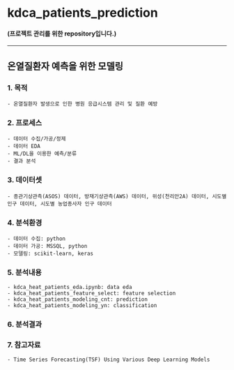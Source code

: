 # kdca_patients_prediction

#### (프로젝트 관리를 위한 repository입니다.)
---
## 온열질환자 예측을 위한 모델링
### 1. 목적 

    - 온열질환자 발생으로 인한 병원 응급시스템 관리 및 질환 예방

### 2. 프로세스
    
    - 데이터 수집/가공/정제
    - 데이터 EDA
    - ML/DL을 이용한 예측/분류
    - 결과 분석

### 3. 데이터셋

    - 종관기상관측(ASOS) 데이터, 방재기상관측(AWS) 데이터, 위성(천리안2A) 데이터, 시도별 인구 데이터, 시도별 농업종사자 인구 데이터 

### 4. 분석환경

    - 데이터 수집: python
    - 데이터 가공: MSSQL, python
    - 모델링: scikit-learn, keras


### 5. 분석내용
    
    - kdca_heat_patients_eda.ipynb: data eda
    - kdca_heat_patients_feature_select: feature selection 
    - kdca_heat_patients_modeling_cnt: prediction
    - kdca_heat_patients_modeling_yn: classification

### 6. 분석결과


### 7. 참고자료

    - Time Series Forecasting(TSF) Using Various Deep Learning Models